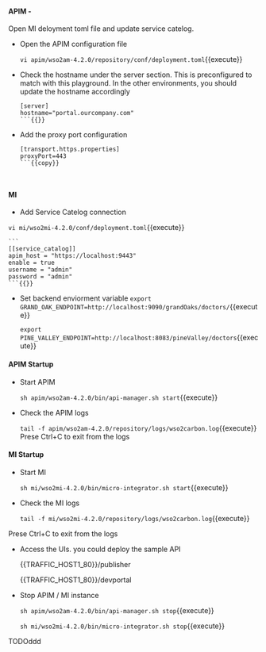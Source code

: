 #### APIM -

Open MI deloyment toml file and update service catelog.
  - Open the APIM configuration file

    `vi apim/wso2am-4.2.0/repository/conf/deployment.toml`{{execute}}

  - Check the hostname under the server section. This is preconfigured to match with this playground. In the other environments, you should update the hostname accordingly

    ```
    [server]
    hostname="portal.ourcompany.com"
    ```{{}}

  - Add the proxy port configuration

    ```
    [transport.https.properties]
    proxyPort=443
    ```{{copy}}

 
 #### MI
 - Add Service Catelog connection

 `vi mi/wso2mi-4.2.0/conf/deployment.toml`{{execute}}
 
    ```
    [[service_catalog]]
    apim_host = "https://localhost:9443"
    enable = true
    username = "admin"
    password = "admin"
    ```{{}}

- Set backend enviorment variable
   `export GRAND_OAK_ENDPOINT=http://localhost:9090/grandOaks/doctors/`{{execute}}


   `export PINE_VALLEY_ENDPOINT=http://localhost:8083/pineValley/doctors`{{execute}}


#### APIM Startup 
- Start APIM 

  `sh apim/wso2am-4.2.0/bin/api-manager.sh start`{{execute}}

- Check the APIM logs

  `tail -f apim/wso2am-4.2.0/repository/logs/wso2carbon.log`{{execute}}
Prese Ctrl+C to exit from the logs

#### MI Startup 

- Start MI 

  `sh mi/wso2mi-4.2.0/bin/micro-integrator.sh start`{{execute}}

- Check the MI logs

  `tail -f mi/wso2mi-4.2.0/repository/logs/wso2carbon.log`{{execute}}

Prese Ctrl+C to exit from the logs

- Access the UIs. you could deploy the sample API

  {{TRAFFIC_HOST1_80}}/publisher

  {{TRAFFIC_HOST1_80}}/devportal

- Stop  APIM  / MI instance

  `sh apim/wso2am-4.2.0/bin/api-manager.sh stop`{{execute}}

  `sh mi/wso2mi-4.2.0/bin/micro-integrator.sh stop`{{execute}}

TODOddd